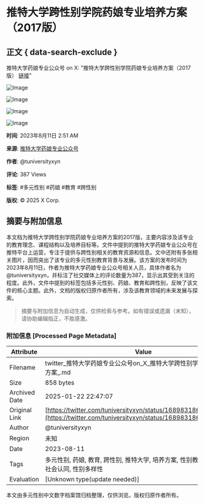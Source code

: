 # 推特大学跨性别学院药娘专业培养方案（2017版）

## 正文 { data-search-exclude }


推特大学药娘专业公众号 on X: "推特大学跨性别学院药娘专业培养方案（2017版） [链接](https://t.co/GZHCVut6mK)"

![Image](https://pbs.twimg.com/media/F3N9Glza0AAzIJ_?format=png&name=small)

![Image](https://pbs.twimg.com/media/F3N9GlsbgAElT_t?format=png&name=small)

![Image](https://pbs.twimg.com/media/F3N9Glra0AAEcji?format=png&name=small)

![Image](https://pbs.twimg.com/media/F3N9GlsbgAAYj_S?format=png&name=small)

**时间**: 2023年8月11日 2:51 AM

**来源**: [推特大学药娘专业公众号](https://x.com/tuniversityxyn)

**作者**: @tuniversityxyn

**评论**: 387 Views

**标签**: #多元性别 #药娘 #教育 #跨性别

**版权**: © 2025 X Corp.
<!-- tcd_original_link https://twitter.com/tuniversityxyn/status/1689831867892240384 -->


## 摘要与附加信息

<!-- tcd_abstract -->
本文档为推特大学跨性别学院药娘专业培养方案的2017版，主要内容涉及该专业的教育理念、课程结构以及培养目标等。文件中提到的推特大学药娘专业公众号在推特平台上运营，专注于提供与跨性别相关的教育资源和信息。文中还附有多张相关图片，因而突出了该专业的多元性别教育背景与发展。该方案的发布时间为2023年8月11日，作者为推特大学药娘专业公众号相关人员，具体作者名为@tuniversityxyn，并标注了社交媒体上的评论数量为387，显示出其受到关注的程度。此外，文件中提到的标签包括多元性别、药娘、教育和跨性别，反映了该文件的核心主题。此外，文档的版权归原作者所有，涉及该教育领域的未来发展与探索。
<!-- tcd_abstract_end -->

> 摘要与附加信息为自动生成，仅供检索与参考。如有错误或遗漏（未知），请协助编辑指正，不胜感激。

### 附加信息 [Processed Page Metadata]

| Attribute       | Value                                  |
|-----------------|----------------------------------------|
| Filename        | twitter_推特大学药娘专业公众号on_X_推特大学跨性别学院药娘专业培养方案_.md                             |
| Size            | 858 bytes                           |
| Archived Date   | 2025-01-22 22:47:07                             |
| Original Link   | [https://twitter.com/tuniversityxyn/status/1689831867892240384](https://twitter.com/tuniversityxyn/status/1689831867892240384)                       |
| Author          | @tuniversityxyn                               |
| Region          | 未知                               |
| Date            | 2023-08-11                                 |
| Tags            | 多元性别, 药娘, 教育, 跨性别, 推特大学, 培养方案, 性别教育, 跨性别教育, 社会认同, 性别多样性                                 |
| Evaluation            | [Unknown type(update needed)]                                 |
<!-- tcd_table_end -->

本文由多元性别中文数字档案馆归档整理，仅供浏览。版权归原作者所有。
